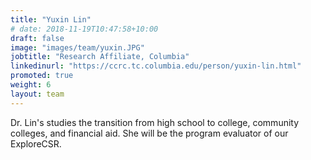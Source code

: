 ```yaml
---
title: "Yuxin Lin"
# date: 2018-11-19T10:47:58+10:00
draft: false
image: "images/team/yuxin.JPG"
jobtitle: "Research Affiliate, Columbia"
linkedinurl: "https://ccrc.tc.columbia.edu/person/yuxin-lin.html"
promoted: true
weight: 6
layout: team
---
```


Dr. Lin's studies the transition from high school to college, community colleges, and financial aid. She will be the program evaluator of our ExploreCSR.
